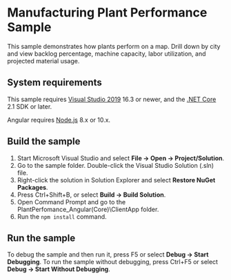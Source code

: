 # Manufacturing Plant Performance Sample

This sample demonstrates how plants perform on a map. Drill down by city 
and view backlog percentage, machine capacity, labor utilization, and projected material usage.

## System requirements

This sample requires
[Visual Studio 2019](https://visualstudio.microsoft.com/vs/) 16.3 or newer, and
the [.NET Core](https://www.microsoft.com/net/download) 2.1 SDK or later.

Angular requires [Node.js](https://nodejs.org) 8.x or 10.x.

## Build the sample

1. Start Microsoft Visual Studio and select **File → Open →
   Project/Solution**.
2. Go to the sample folder. Double-click the Visual Studio Solution (.sln) file.
3. Right-click the solution in Solution Explorer and select **Restore NuGet
   Packages**.
4. Press Ctrl+Shift+B, or select **Build → Build Solution**.
5. Open Command Prompt and go to the PlantPerfomance_Angular(Core)\ClientApp folder.
6. Run the `npm install` command.

## Run the sample

To debug the sample and then run it, press F5 or select **Debug → Start
Debugging**. To run the sample without debugging, press Ctrl+F5 or select
**Debug → Start Without Debugging**.

